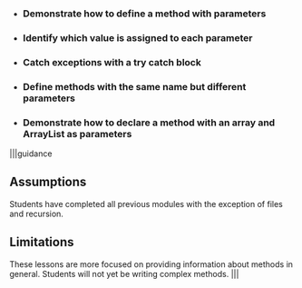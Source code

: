 * ### Demonstrate how to define a method with parameters
* ### Identify which value is assigned to each parameter
* ### Catch exceptions with a try catch block
* ### Define methods with the same name but different parameters
* ### Demonstrate how to declare a method with an array and ArrayList as parameters

|||guidance
## Assumptions
Students have completed all previous modules with the exception of files and recursion.

## Limitations
These lessons are more focused on providing information about methods in general. Students will not yet be writing complex methods.
|||
